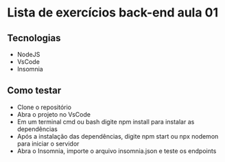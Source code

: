 # Lista de exercícios back-end aula 01

## Tecnologias
- NodeJS
- VsCode
- Insomnia
## Como testar
- Clone o repositório
- Abra o projeto no VsCode
- Em um terminal cmd ou bash digite npm install para instalar as dependências
- Após a instalação das dependências, digite npm start ou npx nodemon para iniciar o servidor
- Abra o Insomnia, importe o arquivo insomnia.json e teste os endpoints
